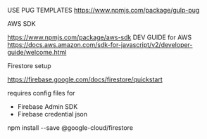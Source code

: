 USE PUG TEMPLATES
https://www.npmjs.com/package/gulp-pug

AWS SDK

https://www.npmjs.com/package/aws-sdk
DEV GUIDE for AWS
https://docs.aws.amazon.com/sdk-for-javascript/v2/developer-guide/welcome.html


Firestore setup

https://firebase.google.com/docs/firestore/quickstart

requires config files for
  - Firebase Admin SDK
  - Firebase credential json

  npm install --save @google-cloud/firestore
